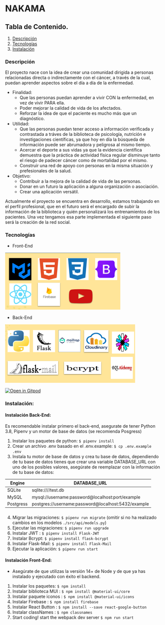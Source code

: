 # NAKAMA

## Tabla de Contenido.
1. [Descripción](#descripción)
2. [Tecnologías](#tecnologías)
3. [Instalación](#Instalación)

### Descripción
El proyecto nace con la idea de crear una comunidad dirigida a personas relacionadas directa o indirectamente con el cáncer, a través de la cual, puedan aprender aspectos sobre el día a día de la enfermedad.
- Finalidad: 
   * Que las personas puedan aprender a vivir CON la enfermedad, en vez de vivir PARA ella.
   * Poder mejorar la calidad de vida de los afectados.
   * Reforzar la idea de que el paciente es mucho más que un diagnóstico.
- Utilidad:
    * Que las personas puedan tener acceso a información verificada y contrastada a tráves de la biblioteca de psicología, nutrición e investigaciones científicas, ya que hoy en día la búsqueda de información puede ser abrumadora y peligrosa al mismo tiempo.
    * Acercar el deporte a sus vidas ya que la evidencia científica demuestra que la práctica de actividad física regular disminuye tanto el riesgo de padecer cáncer como de mortalidad por el mismo.
    * Construir una red de apoyo con personas en la misma situación y prefesionales de la salud.
- Objetivo:
    * Contribuir a la mejora de la calidad de vida de las personas.
    * Donar en un futuro la aplicación a alguna organización o asociación.
    * Crear una aplicación versátil.

Actualmente el proyecto se encuentra en desarrollo, estamos trabajando en el perfil profesional, que en el futuro será el encargado de subir la información de la biblioteca y quién personalizará los entrenamientos de los pacientes.
Una vez tengamos esa parte implementada el siguiente paso será la creación de la red social.    

### Tecnologías

- Front-End

 <img src="./src/front/img/front.png"/>

- Back-End 

<img src="./src/front/img/back.png"/>




[![Open in Gitpod](https://gitpod.io/button/open-in-gitpod.svg)](https://gitpod.io#https://github.com/4GeeksAcademy/react-flask-hello.git)



### Instalación:

#### Instalación Back-End:

Es recomendable instalar primero el back-end, asegurate de tener Python 3.8, Pipenv y un motor de base de datos (se recomienda Posgress)

1. Instalar los paquetes de python: `$ pipenv install`
2. Crear un archivo .env basado en el .env.example: `$ cp .env.example .env`
3. Instala tu motor de base de datos y crea tu base de datos, dependiendo de tu base de datos tienes que crear una variable DATABASE_URL con uno de los posibles valores, asegúrate de reemplazar con la información de tu base de datos:

| Engine    | DATABASE_URL                                        |
| --------- | --------------------------------------------------- |
| SQLite    | sqlite:////test.db                                  |
| MySQL     | mysql://username:password@localhost:port/example    |
| Postgress | postgres://username:password@localhost:5432/example |
 
 ###

4. Migrar las migraciones: `$ pipenv run migrate` (omitir si no ha realizado cambios en los modelos `./src/api/models.py`)
5. Ejecutar las migraciones: `$ pipenv run upgrade`
6. Instalar JWT : `$ pipenv install Flask-JWT`
7. Instalar Bcrypt: `$ pipenv install flask-bcrypt`
8. Instalar Flask-Mail: `$ pipenv install Flask-Mail`
9. Ejecutar la aplicación: `$ pipenv run start`


#### Instalación Front-End:

-   Asegúrate de que utilizas la versión 14+ de Node y de que ya has instalado y ejecutado con éxito el backend.

1. Instalar los paquetes: `$ npm install`
2. Instalar biblioteca MUI : `$ npm install @material-ui/core` 
3. Instalar paquete iconos : `$ npm install @material-ui/icons`
4. Instalar Firebase : `$ npm install firebase`
5. Instalar React Button : `$ npm install --save react-google-button`
6. Instalar classNames : `$ npm classnames`
7. Start coding! start the webpack dev server `$ npm run start`


